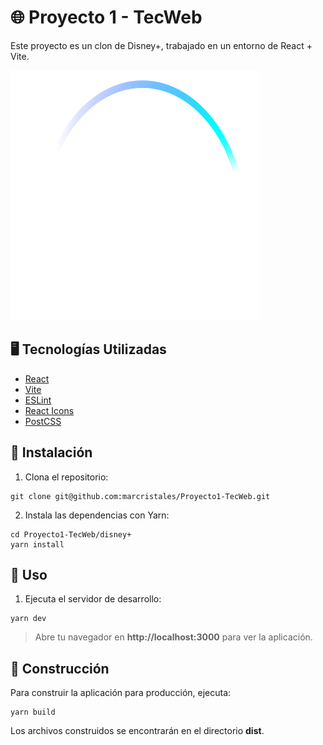 # 🌐 Proyecto 1 - TecWeb
Este proyecto es un clon de Disney+, trabajado en un entorno de React + Vite.

<img src="disney+/src/assets/images/disneyplus.svg" width="400" height="400">

## 🖥️ Tecnologías Utilizadas
* [React](https://es.react.dev/learn)
* [Vite](https://vitejs.dev/guide/)
* [ESLint](https://eslint.org/docs/latest/)
* [React Icons](https://react-icons.github.io/react-icons/)
* [PostCSS](https://postcss.org/docs/)

## :memo: Instalación

1. Clona el repositorio:
```
git clone git@github.com:marcristales/Proyecto1-TecWeb.git
```
2. Instala las dependencias con Yarn:
```
cd Proyecto1-TecWeb/disney+
yarn install
```

## :open_file_folder: Uso
1. Ejecuta el servidor de desarrollo:
```
yarn dev
```
> Abre tu navegador en **http://localhost:3000** para ver la aplicación.

## 👷 Construcción
Para construir la aplicación para producción, ejecuta:
```
yarn build
```
Los archivos construidos se encontrarán en el directorio **dist**.
